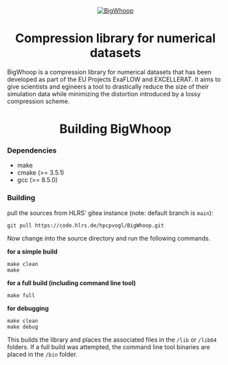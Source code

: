 <p align="center">
  <a href="https://code.hlrs.de/TOPIO/BigWhoop">
    <img alt="BigWhoop" src="https://code.hlrs.de/TOPIO/BigWhoop/raw/branch/main/docs/img/Logo.svg"/>
  </a>
</p>
<h1 align="center">Compression library for numerical datasets</h1>


BigWhoop is a compression library for numerical datasets that has been developed as part of the EU Projects ExaFLOW and EXCELLERAT. It aims to give scientists and egineers a tool to drastically reduce the size of their simulation data while minimizing the distortion introduced by a lossy compression scheme.


<h1 align="center">Building BigWhoop</h1>

### Dependencies

* make
* cmake (>= 3.5.1)
* gcc (>= 8.5.0)

### Building

pull the sources from HLRS' gitea instance (note: default branch is `main`):
```
git pull https://code.hlrs.de/hpcpvogl/BigWhoop.git
```

Now change into the source directory and run the following commands.

**for a simple build**
```
make clean
make
```
**for a full build (including command line tool)**
```
make full
```
**for debugging**
```
make clean
make debug
```
This builds the library and places the associated files in the `/lib` or `/lib64` folders. If a full build was attempted, the command line tool binaries are placed in the `/bin` folder.
